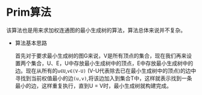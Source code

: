# Prim算法

该算法也是用来求加权连通图的最小生成树的算法，算法总体来说并不复杂。    



* 算法基本思路 

  首先对于要求最小生成树的图G来说，V是所有顶点的集合，现在我们再来设置两个集合，U、E，U中存放最小生成树中的顶点，E中存放最小生成树中的边。现在从所有的`u∈U`,`v∈(V-U)` (V-U代表除去已在最小生成树中的顶点)的边中寻找到当前权值最小的边`(u,v)`,将该边加入到集合T中，这样就表示找到一条最小的边，这样重复执行，直到U = V时，最小生成树就构建完成。

  ​